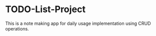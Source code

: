 # TODO-List-Project
 This is a note making app for daily usage implementation using CRUD operations.
